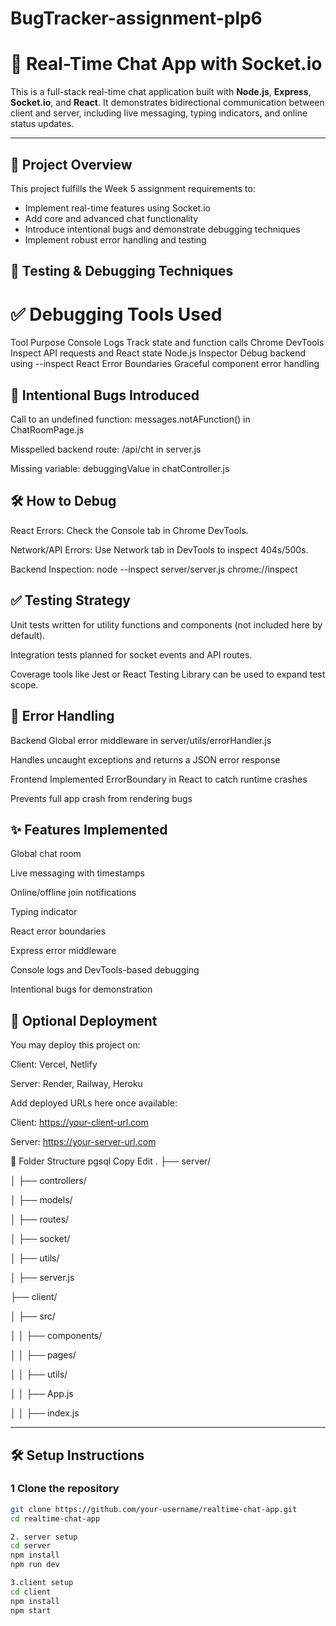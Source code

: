 # BugTracker-assignment-plp6
# 💬 Real-Time Chat App with Socket.io

This is a full-stack real-time chat application built with **Node.js**, **Express**, **Socket.io**, and **React**. It demonstrates bidirectional communication between client and server, including live messaging, typing indicators, and online status updates.

---

## 🚀 Project Overview

This project fulfills the Week 5 assignment requirements to:
- Implement real-time features using Socket.io
- Add core and advanced chat functionality
- Introduce intentional bugs and demonstrate debugging techniques
- Implement robust error handling and testing
## 🧪 Testing & Debugging Techniques
# ✅ Debugging Tools Used
Tool	Purpose
Console Logs	Track state and function calls
Chrome DevTools	Inspect API requests and React state
Node.js Inspector	Debug backend using --inspect
React Error Boundaries	Graceful component error handling

## 🔎 Intentional Bugs Introduced
Call to an undefined function: messages.notAFunction() in ChatRoomPage.js

Misspelled backend route: /api/cht in server.js

Missing variable: debuggingValue in chatController.js

## 🛠️ How to Debug
React Errors: Check the Console tab in Chrome DevTools.

Network/API Errors: Use Network tab in DevTools to inspect 404s/500s.

Backend Inspection:
node --inspect server/server.js
chrome://inspect
## ✅ Testing Strategy
Unit tests written for utility functions and components (not included here by default).

Integration tests planned for socket events and API routes.

Coverage tools like Jest or React Testing Library can be used to expand test scope.

## 🧯 Error Handling
Backend
Global error middleware in server/utils/errorHandler.js

Handles uncaught exceptions and returns a JSON error response

Frontend
Implemented ErrorBoundary in React to catch runtime crashes

Prevents full app crash from rendering bugs

## ✨ Features Implemented
 Global chat room

 Live messaging with timestamps

 Online/offline join notifications

 Typing indicator

 React error boundaries

 Express error middleware

 Console logs and DevTools-based debugging

 Intentional bugs for demonstration

## 🔗 Optional Deployment
You may deploy this project on:

Client: Vercel, Netlify

Server: Render, Railway, Heroku

Add deployed URLs here once available:

Client: https://your-client-url.com

Server: https://your-server-url.com

📂 Folder Structure
pgsql
Copy
Edit
.
├── server/

│   ├── controllers/

│   ├── models/

│   ├── routes/

│   ├── socket/

│   ├── utils/

│   ├── server.js

├── client/

│   ├── src/

│   │   ├── components/

│   │   ├── pages/

│   │   ├── utils/

│   │   ├── App.js

│   │   ├── index.js


---

## 🛠️ Setup Instructions

### 1 Clone the repository

```bash
git clone https://github.com/your-username/realtime-chat-app.git
cd realtime-chat-app

2. server setup
cd server
npm install
npm run dev

3.client setup
cd client
npm install
npm start

